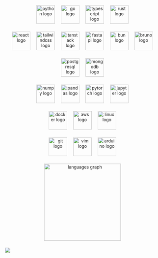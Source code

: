 <div align="center">

### 
<img src="https://cdn.jsdelivr.net/gh/devicons/devicon/icons/python/python-original.svg" height="60" alt="python logo"  />
<img width="12" />
<img src="https://cdn.jsdelivr.net/gh/devicons/devicon/icons/go/go-original.svg" height="60" alt="go logo"  />
<img width="12" />
<img src="https://cdn.simpleicons.org/typescript/3178C6" height="60" alt="typescript logo"  />
<img width="12" />
<img src="https://rustacean.net/assets/rustacean-orig-noshadow.svg" height="60" alt="rust logo"  />

###

### 
<img src="https://cdn.jsdelivr.net/gh/devicons/devicon/icons/react/react-original.svg" height="60" alt="react logo"  />
<img width="12" />
<img src="https://cdn.simpleicons.org/tailwindcss/06B6D4" height="60" alt="tailwindcss logo"  />
<img width="12" />
<img src="https://tanstack.com/images/logos/logo-color-100.png" height="60" alt="tanstack logo"  />
<img width="12" />
<img src="https://cdn.jsdelivr.net/gh/devicons/devicon/icons/fastapi/fastapi-original.svg" height="60" alt="fastapi logo"  />
<img width="12" />
<img src="https://bun.com/logo.svg" height="60" alt="bun logo"  />
<img width="12" />
<img src="https://github.com/usebruno/bruno/raw/main/assets/images/logo-transparent.png" height="60" alt="bruno logo"  />

###

###
<img src="https://cdn.jsdelivr.net/gh/devicons/devicon/icons/postgresql/postgresql-original.svg" height="60" alt="postgresql logo"  />
<img width="12" />
<img src="https://cdn.jsdelivr.net/gh/devicons/devicon/icons/mongodb/mongodb-original.svg" height="60" alt="mongodb logo"  />

###

### 
<img src="https://cdn.jsdelivr.net/gh/devicons/devicon/icons/numpy/numpy-original.svg" height="60" alt="numpy logo"  />
<img width="12" />
<img src="https://cdn.jsdelivr.net/gh/devicons/devicon/icons/pandas/pandas-original.svg" height="60" alt="pandas logo"  />
<img width="12" />
<img src="https://cdn.jsdelivr.net/gh/devicons/devicon/icons/pytorch/pytorch-original.svg" height="60" alt="pytorch logo"  />
<img width="12" />
<img src="https://cdn.jsdelivr.net/gh/devicons/devicon/icons/jupyter/jupyter-original.svg" height="60" alt="jupyter logo"  />

###

### 
<img src="https://cdn.jsdelivr.net/gh/devicons/devicon/icons/docker/docker-original.svg" height="60" alt="docker logo"  />
<img width="12" />
<img src="https://cdn.jsdelivr.net/gh/devicons/devicon/icons/amazonwebservices/amazonwebservices-original-wordmark.svg" height="60" alt="aws logo"  />
<img width="12" />
<img src="https://cdn.jsdelivr.net/gh/devicons/devicon/icons/linux/linux-original.svg" height="60" alt="linux logo"  />

###

### 
<img src="https://cdn.jsdelivr.net/gh/devicons/devicon/icons/git/git-original.svg" height="60" alt="git logo"  />
<img width="12" />
<img src="https://cdn.jsdelivr.net/gh/devicons/devicon/icons/vim/vim-original.svg" height="60" alt="vim logo"  />
<img width="12" />
<img src="https://cdn.simpleicons.org/arduino/00979D" height="60" alt="arduino logo"  />

</div>

###

<div align="center">
  <img src="https://github-readme-stats.vercel.app/api/top-langs?username=codila125&locale=en&hide_title=true&layout=compact&card_width=320&langs_count=6&theme=gruvbox&hide_border=true&order=2" height="250" alt="languages graph"  />
</div>

###

<picture>
  <img src="https://pacman.abozanona.me?username=codila125" />
</picture>
